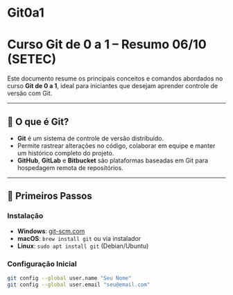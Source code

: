 # Git0a1

# Curso Git de 0 a 1 – Resumo 06/10 (SETEC)

Este documento resume os principais conceitos e comandos abordados no curso **Git de 0 a 1**, ideal para iniciantes que desejam aprender controle de versão com Git.

---

## 📌 O que é Git?

- **Git** é um sistema de controle de versão distribuído.
- Permite rastrear alterações no código, colaborar em equipe e manter um histórico completo do projeto.
- **GitHub**, **GitLab** e **Bitbucket** são plataformas baseadas em Git para hospedagem remota de repositórios.

---

## 🚀 Primeiros Passos

### Instalação
- **Windows**: [git-scm.com](https://git-scm.com/)
- **macOS**: `brew install git` ou via instalador
- **Linux**: `sudo apt install git` (Debian/Ubuntu)

### Configuração Inicial
```bash
git config --global user.name "Seu Nome"
git config --global user.email "seu@email.com"
